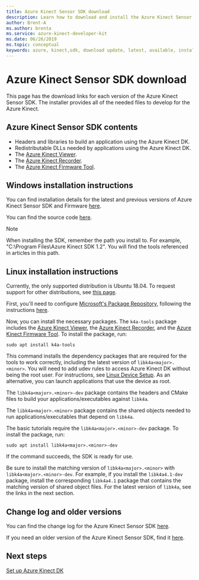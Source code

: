 ```yaml
---
title: Azure Kinect Sensor SDK download
description: Learn how to download and install the Azure Kinect Sensor SDK on Windows and Linux.
author: Brent-A
ms.author: brenta
ms.service: azure-kinect-developer-kit
ms.date: 06/26/2019
ms.topic: conceptual
keywords: azure, kinect,sdk, download update, latest, available, install
---
```


# Azure Kinect Sensor SDK download

This page has the download links for each version of the Azure Kinect Sensor SDK. The installer provides all of the needed files to develop for the Azure Kinect.

## Azure Kinect Sensor SDK contents

- Headers and libraries to build an application using the Azure Kinect DK.
- Redistributable DLLs needed by applications using the Azure Kinect DK.
- The [Azure Kinect Viewer](azure-kinect-viewer.md).
- The [Azure Kinect Recorder](azure-kinect-recorder.md).
- The [Azure Kinect Firmware Tool](azure-kinect-firmware-tool.md).

## Windows installation instructions

You can find installation details for the latest and previous versions of Azure Kinect Sensor SDK and Firmware [here](https://github.com/microsoft/Azure-Kinect-Sensor-SDK/blob/develop/docs/usage.md).

You can find the source code [here](https://github.com/microsoft/Azure-Kinect-Sensor-SDK).

> [!NOTE]
> When installing the SDK, remember the path you install to. For example, "C:\Program Files\Azure Kinect SDK 1.2". You will find the tools referenced in articles in this path.

## Linux installation instructions

Currently, the only supported distribution is Ubuntu 18.04. To request support for other distributions, see [this page](https://aka.ms/azurekinectfeedback).

First, you'll need to configure [Microsoft's Package Repository](https://packages.microsoft.com/), following the instructions [here](/windows-server/administration/linux-package-repository-for-microsoft-software).

Now, you can install the necessary packages. The `k4a-tools` package includes the [Azure Kinect Viewer](azure-kinect-viewer.md), the [Azure Kinect Recorder](record-sensor-streams-file.md), and the [Azure Kinect Firmware Tool](azure-kinect-firmware-tool.md). To install the package, run:

`sudo apt install k4a-tools`
 
This command installs the dependency packages that are required for the tools to work correctly, including the latest version of `libk4a<major>.<minor>`. You will need to add udev rules to access Azure Kinect DK without being the root user. For instructions, see [Linux Device Setup](https://github.com/microsoft/Azure-Kinect-Sensor-SDK/blob/develop/docs/usage.md#linux-device-setup). As an alternative, you can launch applications that use the device as root.

The `libk4a<major>.<minor>-dev` package contains the headers and CMake files to build your applications/executables against `libk4a`.

The `libk4a<major>.<minor>` package contains the shared objects needed to run applications/executables that depend on `libk4a`.

The basic tutorials require the `libk4a<major>.<minor>-dev` package. To install the package, run:

`sudo apt install libk4a<major>.<minor>-dev` 

If the command succeeds, the SDK is ready for use.

Be sure to install the matching version of `libk4a<major>.<minor>` with `libk4a<major>.<minor>-dev`. For example, if you install the `libk4a4.1-dev` package, install the corresponding `libk4a4.1` package that contains the matching version of shared object files. For the latest version of `libk4a`, see the links in the next section.

## Change log and older versions

You can find the change log for the Azure Kinect Sensor SDK [here](https://github.com/microsoft/Azure-Kinect-Sensor-SDK/blob/develop/CHANGELOG.md).

If you need an older version of the Azure Kinect Sensor SDK, find it [here](https://github.com/microsoft/Azure-Kinect-Sensor-SDK/blob/develop/docs/usage.md).

## Next steps

[Set up Azure Kinect DK](set-up-azure-kinect-dk.md)
